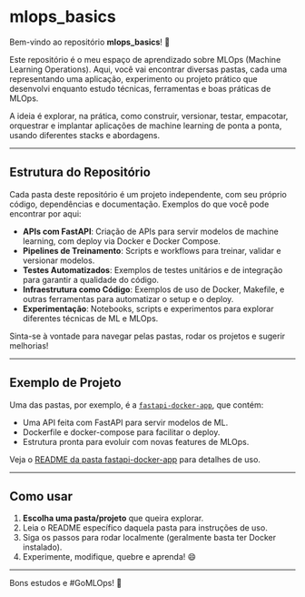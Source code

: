 # mlops_basics

Bem-vindo ao repositório **mlops_basics**! 🚀

Este repositório é o meu espaço de aprendizado sobre MLOps (Machine Learning Operations). Aqui, você vai encontrar diversas pastas, cada uma representando uma aplicação, experimento ou projeto prático que desenvolvi enquanto estudo técnicas, ferramentas e boas práticas de MLOps.

A ideia é explorar, na prática, como construir, versionar, testar, empacotar, orquestrar e implantar aplicações de machine learning de ponta a ponta, usando diferentes stacks e abordagens.

---

## Estrutura do Repositório

Cada pasta deste repositório é um projeto independente, com seu próprio código, dependências e documentação. Exemplos do que você pode encontrar por aqui:

- **APIs com FastAPI**: Criação de APIs para servir modelos de machine learning, com deploy via Docker e Docker Compose.
- **Pipelines de Treinamento**: Scripts e workflows para treinar, validar e versionar modelos.
- **Testes Automatizados**: Exemplos de testes unitários e de integração para garantir a qualidade do código.
- **Infraestrutura como Código**: Exemplos de uso de Docker, Makefile, e outras ferramentas para automatizar o setup e o deploy.
- **Experimentação**: Notebooks, scripts e experimentos para explorar diferentes técnicas de ML e MLOps.

Sinta-se à vontade para navegar pelas pastas, rodar os projetos e sugerir melhorias!

---

## Exemplo de Projeto

Uma das pastas, por exemplo, é a [`fastapi-docker-app`](fastapi-docker-app/), que contém:

- Uma API feita com FastAPI para servir modelos de ML.
- Dockerfile e docker-compose para facilitar o deploy.
- Estrutura pronta para evoluir com novas features de MLOps.

Veja o [README da pasta fastapi-docker-app](fastapi-docker-app/README.md) para detalhes de uso.

---

## Como usar

1. **Escolha uma pasta/projeto** que queira explorar.
2. Leia o README específico daquela pasta para instruções de uso.
3. Siga os passos para rodar localmente (geralmente basta ter Docker instalado).
4. Experimente, modifique, quebre e aprenda! 😄

---

Bons estudos e #GoMLOps! 🚀